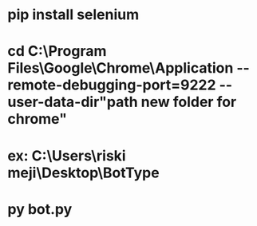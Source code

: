 # pip install selenium
# cd C:\Program Files\Google\Chrome\Application --remote-debugging-port=9222 --user-data-dir"path new folder for chrome"
# ex: C:\Users\riski meji\Desktop\BotType
# py bot.py

